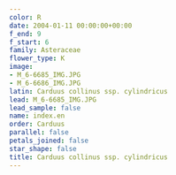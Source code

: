 ```yaml
---
color: R
date: 2004-01-11 00:00:00+00:00
f_end: 9
f_start: 6
family: Asteraceae
flower_type: K
image:
- M_6-6685_IMG.JPG
- M_6-6686_IMG.JPG
latin: Carduus collinus ssp. cylindricus
lead: M_6-6685_IMG.JPG
lead_sample: false
name: index.en
order: Carduus
parallel: false
petals_joined: false
star_shape: false
title: Carduus collinus ssp. cylindricus
---
```

